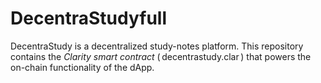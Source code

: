 # DecentraStudyfull
DecentraStudy is a decentralized study-notes platform.   This repository contains the *Clarity smart contract* (⁠ decentrastudy.clar ⁠) that powers the on-chain functionality of the dApp.
